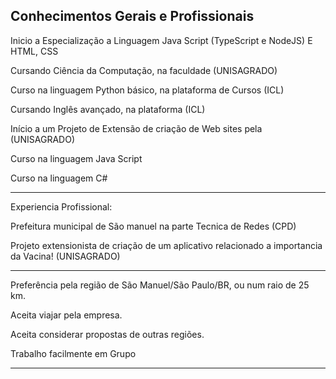 Conhecimentos Gerais e Profissionais 
-------------------------------------------------------------------------------------------------------------------------------------------------------------------------

Inicio a Especialização a Linguagem Java Script (TypeScript e NodeJS) E HTML, CSS

Cursando Ciência da Computação, na faculdade (UNISAGRADO)

Curso na linguagem Python básico, na plataforma de Cursos (ICL)

Cursando Inglês avançado, na plataforma (ICL)

Início a um Projeto de Extensão de criação de Web sites pela (UNISAGRADO)

Curso na linguagem Java Script

Curso na linguagem C#

-------------------------------------------------------------------------------------------------------------------------------------------------------------------------
Experiencia Profissional: 

Prefeitura municipal de São manuel na parte Tecnica de Redes (CPD)

Projeto extensionista de criação de um aplicativo relacionado a importancia da Vacina! (UNISAGRADO)

-------------------------------------------------------------------------------------------------------------------------------------------------------------------------
Preferência pela região de São Manuel/São Paulo/BR, ou num raio de 25 km.

Aceita viajar pela empresa.

Aceita considerar propostas de outras regiões.

Trabalho facilmente em Grupo

-------------------------------------------------------------------------------------------------------------------------------------------------------------------------
